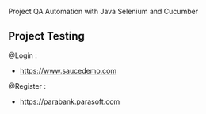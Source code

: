 Project QA Automation with Java Selenium and Cucumber

## Project Testing
@Login :
- https://www.saucedemo.com

@Register :
- https://parabank.parasoft.com